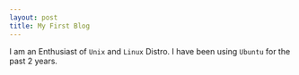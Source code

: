 ```yaml
---
layout: post
title: My First Blog
---
```


I am an Enthusiast of `Unix` and `Linux` Distro.
I have been using `Ubuntu` for the past 2 years.
